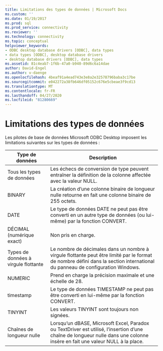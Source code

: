 ```yaml
---
title: Limitations des types de données | Microsoft Docs
ms.custom: ''
ms.date: 01/19/2017
ms.prod: sql
ms.prod_service: connectivity
ms.reviewer: ''
ms.technology: connectivity
ms.topic: conceptual
helpviewer_keywords:
- ODBC desktop database drivers [ODBC], data types
- data types [ODBC], desktop database drivers
- desktop database drivers [ODBC], data types
ms.assetid: 81c4eab7-1f6b-47a0-b940-89d6c6a14dae
author: David-Engel
ms.author: v-daenge
ms.openlocfilehash: 4beaf91a4ead743e3e8a2e32578796baba3c17be
ms.sourcegitcommit: e042272a38fb646df05152c676e5cbeae3f9cd13
ms.translationtype: MT
ms.contentlocale: fr-FR
ms.lasthandoff: 04/27/2020
ms.locfileid: "81280669"
---
```

# <a name="data-type-limitations"></a>Limitations des types de données
Les pilotes de base de données Microsoft ODBC Desktop imposent les limitations suivantes sur les types de données :  
  
|Type de données|Description|  
|---------------|-----------------|  
|Tous les types de données|Les échecs de conversion de type peuvent entraîner la définition de la colonne affectée avec la valeur NULL.|  
|BINARY|La création d’une colonne binaire de longueur nulle retourne en fait une colonne binaire de 255 octets.|  
|DATE|Le type de données DATE ne peut pas être converti en un autre type de données (ou lui-même) par la fonction CONVERT.|  
|DÉCIMAL (numérique exact)|Non pris en charge.|  
|Types de données à virgule flottante|Le nombre de décimales dans un nombre à virgule flottante peut être limité par le format de nombre défini dans la section international du panneau de configuration Windows.|  
|NUMERIC|Prend en charge la précision maximale et une échelle de 28.|  
|timestamp|Le type de données TIMESTAMP ne peut pas être converti en lui-même par la fonction CONVERT.|  
|TINYINT|Les valeurs TINYINT sont toujours non signées.|  
|Chaînes de longueur nulle|Lorsqu’un dBASE, Microsoft Excel, Paradox ou TextDriver est utilisé, l’insertion d’une chaîne de longueur nulle dans une colonne insère en fait une valeur NULL à la place.|
